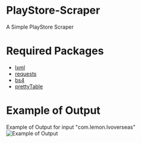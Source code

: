 # PlayStore-Scraper
A Simple PlayStore Scraper

# Required Packages
- [lxml](https://pypi.org/project/lxml/)<br>
- [requests](https://pypi.org/project/requests/)<br>
- [bs4](https://pypi.org/project/beautifulsoup4/)<br>
- [prettyTable](https://pypi.org/project/prettytable/)

# Example of Output
Example of Output for input "com.lemon.lvoverseas"<br>
![Example of Output](https://imgur.com/ofPsunA.png)
